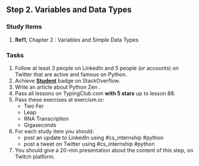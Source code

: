 ## Step 2. Variables and Data Types

### Study Items
  1. **Ref1**, Chapter 2 : Variables and Simple Data Types

### Tasks

  1. Follow at least 3 people on LinkedIn and 5 people (or accounts) on Twitter that are active and famous on Python.
  2. Achieve [**Student**](https://stackoverflow.com/help/badges/2/student) badge on StackOverflow.
  3. Write an article about Python Zen .
  4. Pass all lessons on TypingClub.com **with 5 stars** up to lesson 88.
  5. Pass these exercises at exercism.io:  
      - Two Fer  
      - Leap  
      - RNA Transcription  
      - Gigaseconds  
  6. For each study item you should:  
     - post an update to LinkedIn using #cs_internship #python  
     - post a tweet on Twitter using #cs_internship #python
  7. You should give a 20-min presentation about the content of this step, on Twitch platform.
